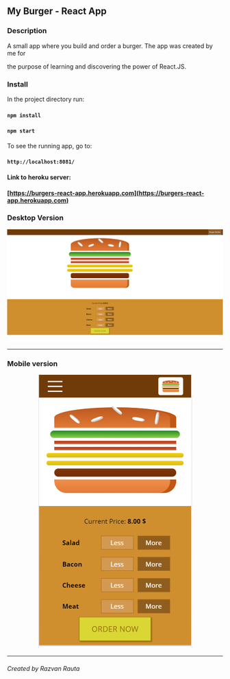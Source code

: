 ## My Burger - React App

### Description

A small app where you build and order a burger. The app was created by me for

the purpose of learning and discovering the power of React.JS.

### Install

In the project directory run:

#### `npm install`

#### `npm start`

To see the running app, go to:
#### `http://localhost:8081/`


#### Link to heroku server:

#### [https://burgers-react-app.herokuapp.com](https://burgers-react-app.herokuapp.com)




### Desktop Version


<p align="center">
  <img src="src/assets/images/MyBurgerDesktop.png"/>
</p>


---
### Mobile version

<p align="center">
  <img src="src/assets/images/MyBurgerMobile.png"/>
</p>



---


###### Created by Razvan Rauta
